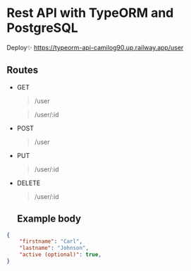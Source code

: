 # Rest API with TypeORM and PostgreSQL

Deploy✨ https://typeorm-api-camilog90.up.railway.app/user

## Routes

- GET
	> /user
	
	> /user/:id

- POST
	> /user
- PUT
	> /user/:id
- DELETE
	> /user/:id
	
	## Example body

```json
{
	"firstname": "Carl",
	"lastname": "Johnson",
	"active (optional)": true,
}
```
